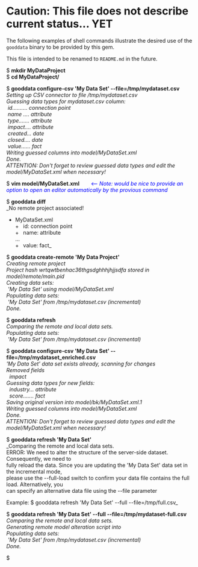 # Caution: This file does not describe current status... YET<br>

The following examples of shell commands illustrate the desired use of the `gooddata` binary to be provided by this gem.<br>

This file is intended to be renamed to `README.md` in the future.<br>

$ **mkdir MyDataProject**<br>
$ **cd MyDataProject/**<br>

$ **gooddata configure-csv 'My Data Set' \--file=/tmp/mydataset.csv**<br>
_Setting up CSV connector to file /tmp/mydataset.csv<br>
Guessing data types for mydataset.csv column: <br>
&nbsp;id.......... connection point  <br>
&nbsp;name .... attribute <br>
&nbsp;type....... attribute <br>
&nbsp;impact.... attribute <br>
&nbsp;created... date <br>
&nbsp;closed.... date <br>
&nbsp;value...... fact <br>
Writing guessed columns into model/MyDataSet.xml <br>
Done. <br>
ATTENTION: Don't forget to review guessed data types and edit the model/MyDataSet.xml when necessary\!_<br>

$ **vim model/MyDataSet.xml&nbsp;&nbsp;&nbsp;&nbsp;&nbsp;&nbsp;&nbsp;&nbsp;** <font color="blue"><-\- _Note: would be nice to provide an option to open an editor automatically by the provious command_ </font><br>


$ **gooddata diff**<br>
_No remote project associated\!<br>
+ MyDataSet.xml<br>
\+&nbsp;&nbsp; id: connection point<br>
\+&nbsp;&nbsp; name: attribute<br>
...<br>
\+&nbsp;&nbsp; value: fact_<br>

$ **gooddata create-remote 'My Data Project'**<br>
_Creating remote project<br>
Project hash wrtqwtbenhac36thgsdghhhjhjjsdfa stored in model/remote/main.pid<br>
Creating data sets:<br>
&nbsp;'My Data Set' using model/MyDataSet.xml<br>
Populating data sets:<br>
&nbsp;'My Data Set' from /tmp/mydataset.csv (incremental)<br>
Done._<br>

$ **gooddata refresh**<br>
_Comparing the remote and local data sets.<br>
Populating data sets:<br>
&nbsp;'My Data Set' from /tmp/mydataset.csv (incremental)_<br>

$ **gooddata configure-csv 'My Data Set' \--file=/tmp/mydataset_enriched.csv**<br>
_'My Data Set' data set exists already, scanning for changes<br>
Removed fields<br>
&nbsp; impact<br>
Guessing data types for new fields:<br>
&nbsp; industry... attribute<br>
&nbsp; score....... fact<br>
Saving original version into model/bk/MyDataSet.xml.1<br>
Writing guessed columns into model/MyDataSet.xml<br>
Done.<br>
ATTENTION: Don't forget to review guessed data types and edit the model/MyDataSet.xml when necessary\!_<br>

$ **gooddata refresh 'My Data Set'**<br>
_Comparing the remote and local data sets.<br>
ERROR: We need to alter the structure of the server-side dataset. Consequently, we need to<br>
fully reload the data. Since you are updating the 'My Data Set' data set in the incremental mode,<br>
please use the \--full-load switch to confirm your data file contains the full load. Alternatively, you<br>
can specify an alternative data file using the \--file parameter<br>

Example: $ gooddata refresh 'My Data Set' \--full \--file=/tmp/full.csv_<br>

$ **gooddata refresh 'My Data Set' \--full \--file=/tmp/mydataset-full.csv**<br>
_Comparing the remote and local data sets.<br>
Generating remote model alteration script into<br>
Populating data sets:<br>
&nbsp;'My Data Set' from /tmp/mydataset.csv (incremental)<br>
Done._<br>

$<br>
